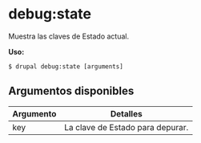 # debug:state
Muestra las claves de Estado actual.

**Uso:**
```
$ drupal debug:state [arguments]
```

## Argumentos disponibles
Argumento | Detalles
---------|-------------
key | La clave de Estado para depurar.
